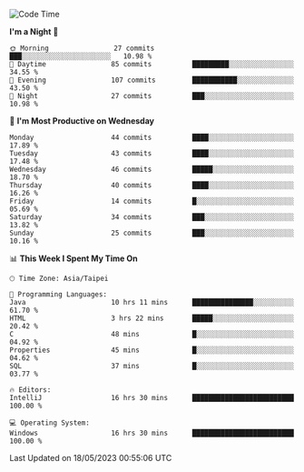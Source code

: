 <!--START_SECTION:waka-->
![Code Time](http://img.shields.io/badge/Code%20Time-75%20hrs%2018%20mins-blue)

**I'm a Night 🦉** 

```text
🌞 Morning                27 commits          ███░░░░░░░░░░░░░░░░░░░░░░   10.98 % 
🌆 Daytime                85 commits          █████████░░░░░░░░░░░░░░░░   34.55 % 
🌃 Evening                107 commits         ███████████░░░░░░░░░░░░░░   43.50 % 
🌙 Night                  27 commits          ███░░░░░░░░░░░░░░░░░░░░░░   10.98 % 
```
📅 **I'm Most Productive on Wednesday** 

```text
Monday                   44 commits          ████░░░░░░░░░░░░░░░░░░░░░   17.89 % 
Tuesday                  43 commits          ████░░░░░░░░░░░░░░░░░░░░░   17.48 % 
Wednesday                46 commits          █████░░░░░░░░░░░░░░░░░░░░   18.70 % 
Thursday                 40 commits          ████░░░░░░░░░░░░░░░░░░░░░   16.26 % 
Friday                   14 commits          █░░░░░░░░░░░░░░░░░░░░░░░░   05.69 % 
Saturday                 34 commits          ███░░░░░░░░░░░░░░░░░░░░░░   13.82 % 
Sunday                   25 commits          ███░░░░░░░░░░░░░░░░░░░░░░   10.16 % 
```


📊 **This Week I Spent My Time On** 

```text
🕑︎ Time Zone: Asia/Taipei

💬 Programming Languages: 
Java                     10 hrs 11 mins      ███████████████░░░░░░░░░░   61.70 % 
HTML                     3 hrs 22 mins       █████░░░░░░░░░░░░░░░░░░░░   20.42 % 
C                        48 mins             █░░░░░░░░░░░░░░░░░░░░░░░░   04.92 % 
Properties               45 mins             █░░░░░░░░░░░░░░░░░░░░░░░░   04.62 % 
SQL                      37 mins             █░░░░░░░░░░░░░░░░░░░░░░░░   03.77 % 

🔥 Editors: 
IntelliJ                 16 hrs 30 mins      █████████████████████████   100.00 % 

💻 Operating System: 
Windows                  16 hrs 30 mins      █████████████████████████   100.00 % 
```


 Last Updated on 18/05/2023 00:55:06 UTC
<!--END_SECTION:waka-->

